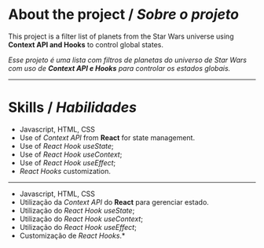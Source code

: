 # About the project / *Sobre o projeto*

This project is a filter list of planets from the Star Wars universe using **Context API and Hooks** to control global states.

*Esse projeto é uma lista com filtros de planetas do universo de Star Wars com uso de **Context API e Hooks** para controlar os estados globais.*

---
# Skills / *Habilidades*

  - Javascript, HTML, CSS
  - Use of _Context API_ from **React** for state management.
  - Use of _React Hook useState_;
  - Use of _React Hook useContext_;
  - Use of _React Hook useEffect_;
  - _React Hooks_ customization.

---

  - Javascript, HTML, CSS
  - Utilização da _Context API_ do **React** para gerenciar estado.
  - Utilização do _React Hook useState_;
  - Utilização do _React Hook useContext_;
  - Utilização do _React Hook useEffect_;
  - Customização de _React Hooks_.*
